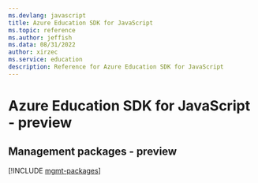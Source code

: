 ```yaml
---
ms.devlang: javascript
title: Azure Education SDK for JavaScript
ms.topic: reference
ms.author: jeffish
ms.data: 08/31/2022
author: xirzec
ms.service: education
description: Reference for Azure Education SDK for JavaScript
---
```

# Azure Education SDK for JavaScript - preview

## Management packages - preview
[!INCLUDE [mgmt-packages](education-mgmt-index.md)]
